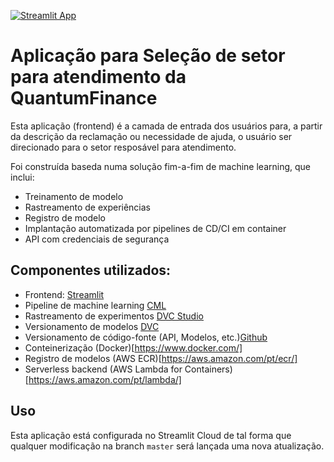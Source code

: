 [![Streamlit App](https://static.streamlit.io/badges/streamlit_badge_black_white.svg)](https://quantumfinancesac.streamlit.app)

# Aplicação para Seleção de setor para atendimento da QuantumFinance

Esta aplicação (frontend) é a camada de entrada dos usuários para, a partir da descrição da reclamação ou necessidade de ajuda, o usuário ser direcionado para o setor resposável para atendimento.

Foi construída baseda numa solução fim-a-fim de machine learning, que inclui:

* Treinamento de modelo
* Rastreamento de experiências
* Registro de modelo
* Implantação automatizada por pipelines de CD/CI em container
* API com credenciais de segurança

## Componentes utilizados:

* Frontend: [Streamlit](https://streamlit.io/)
* Pipeline de machine learning [CML](https://cml.dev/)
* Rastreamento de experimentos [DVC Studio](https://studio.iterative.ai/)
* Versionamento de modelos [DVC](https://dvc.org/)
* Versionamento de código-fonte (API, Modelos, etc.)[Github](https://github.com/)
* Conteinerização (Docker)[https://www.docker.com/]
* Registro de modelos (AWS ECR)[https://aws.amazon.com/pt/ecr/]
* Serverless backend (AWS Lambda for Containers)[https://aws.amazon.com/pt/lambda/]

## Uso

Esta aplicação está configurada no Streamlit Cloud de tal forma que qualquer modificação na branch ```master``` será lançada uma nova atualização.
